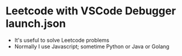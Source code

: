 # Leetcode with VSCode Debugger launch.json
- It's useful to solve Leetcode problems 
- Normally I use Javascript; sometime Python or Java or Golang